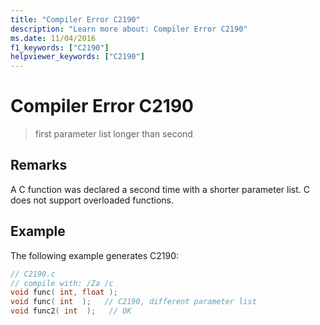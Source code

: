 ```yaml
---
title: "Compiler Error C2190"
description: "Learn more about: Compiler Error C2190"
ms.date: 11/04/2016
f1_keywords: ["C2190"]
helpviewer_keywords: ["C2190"]
---
```

# Compiler Error C2190

> first parameter list longer than second

## Remarks

A C function was declared a second time with a shorter parameter list. C does not support overloaded functions.

## Example

The following example generates C2190:

```c
// C2190.c
// compile with: /Za /c
void func( int, float );
void func( int  );   // C2190, different parameter list
void func2( int  );   // OK
```
